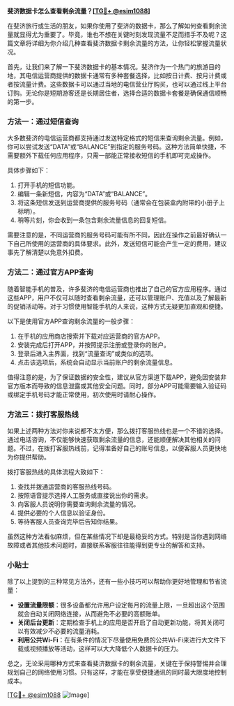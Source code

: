 **斐济数据卡怎么查看剩余流量？[[TG💪+ @esim1088](https://t.me/s/esim1088)]**

在斐济旅行或生活的朋友，如果你使用了斐济的数据卡，那么了解如何查看剩余流量就显得尤为重要了。毕竟，谁也不想在关键时刻发现流量不足而措手不及呢？这篇文章将详细为你介绍几种查看斐济数据卡剩余流量的方法，让你轻松掌握流量状况。

首先，让我们来了解一下斐济数据卡的基本情况。斐济作为一个热门的旅游目的地，其电信运营商提供的数据卡通常有多种套餐选择，比如按日计费、按月计费或者按流量计费。这些数据卡可以通过当地的电信营业厅购买，也可以通过线上平台订购。无论你是短期游客还是长期居住者，选择合适的数据卡套餐是确保通信顺畅的第一步。

### 方法一：通过短信查询

大多数斐济的电信运营商都支持通过发送特定格式的短信来查询剩余流量。例如，你可以尝试发送“DATA”或“BALANCE”到指定的服务号码。这种方法简单快捷，不需要额外下载任何应用程序，只需一部能正常接收短信的手机即可完成操作。

具体步骤如下：
1. 打开手机的短信功能。
2. 编辑一条新短信，内容为“DATA”或“BALANCE”。
3. 将这条短信发送到运营商提供的服务号码（通常会在包装盒内附带的小册子上标明）。
4. 稍等片刻，你会收到一条包含剩余流量信息的回复短信。

需要注意的是，不同运营商的服务号码可能有所不同，因此在操作之前最好确认一下自己所使用的运营商的具体要求。此外，发送短信可能会产生一定的费用，建议事先了解清楚以免意外扣费。

### 方法二：通过官方APP查询

随着智能手机的普及，许多斐济的电信运营商也推出了自己的官方应用程序。通过这些APP，用户不仅可以随时查看剩余流量，还可以管理账户、充值以及了解最新的促销活动等。对于习惯使用智能手机的人来说，这种方式无疑更加直观和便捷。

以下是使用官方APP查询剩余流量的一般步骤：
1. 在手机的应用商店搜索并下载对应运营商的官方APP。
2. 安装完成后打开APP，并按照提示注册或登录你的账户。
3. 登录后进入主界面，找到“流量查询”或类似的选项。
4. 点击该选项后，系统会自动显示当前账户的剩余流量信息。

值得注意的是，为了保证数据的安全性，建议从官方渠道下载APP，避免因安装非官方版本而导致的信息泄露或其他安全问题。同时，部分APP可能需要输入验证码或绑定手机号码才能正常使用，初次使用时请耐心操作。

### 方法三：拨打客服热线

如果上述两种方法对你来说都不太方便，那么拨打客服热线也是一个不错的选择。通过电话咨询，不仅能够快速获取剩余流量的信息，还能顺便解决其他相关的问题。不过，在拨打客服热线前，记得准备好自己的账号信息，以便客服人员更快地为你提供帮助。

拨打客服热线的具体流程大致如下：
1. 查找并拨通运营商的客服热线号码。
2. 按照语音提示选择人工服务或直接说出你的需求。
3. 向客服人员说明你需要查询剩余流量的情况。
4. 提供必要的个人信息以验证身份。
5. 等待客服人员查询完毕后告知你结果。

虽然这种方法看似麻烦，但在某些情况下却是最稳妥的方式。特别是当你遇到网络故障或者其他技术问题时，直接联系客服往往能得到更专业的解答和支持。

### 小贴士

除了以上提到的三种常见方法外，还有一些小技巧可以帮助你更好地管理和节省流量：
- **设置流量限额**：很多设备都允许用户设定每月的流量上限，一旦超出这个范围就会自动关闭网络连接，从而避免不必要的高额账单。
- **关闭后台更新**：定期检查手机上的应用是否开启了自动更新功能，将其关闭可以有效减少不必要的流量消耗。
- **利用公共Wi-Fi**：在有条件的情况下尽量使用免费的公共Wi-Fi来进行大文件下载或视频播放等活动，这样可以大大降低个人数据卡的压力。

总之，无论采用哪种方式来查看斐济数据卡的剩余流量，关键在于保持警惕并合理规划自己的网络使用习惯。只有这样，才能在享受便捷通讯的同时最大限度地控制成本。

[[TG💪+ @esim1088](https://t.me/s/esim1088) ![Image](https://i.postimg.cc/4NQfJmqS/Snipaste-2025-05-13-00-14-12.png)]